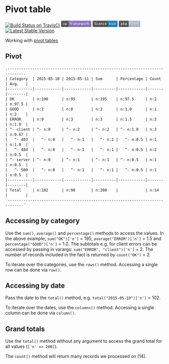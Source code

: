 Pivot table
===========

[![Build Status on TravisCI](https://secure.travis-ci.org/xp-forge/pivot.svg)](http://travis-ci.org/xp-forge/pivot)
[![XP Framework Module](https://raw.githubusercontent.com/xp-framework/web/master/static/xp-framework-badge.png)](https://github.com/xp-framework/core)
[![BSD Licence](https://raw.githubusercontent.com/xp-framework/web/master/static/licence-bsd.png)](https://github.com/xp-framework/core/blob/master/LICENCE.md)
[![Required PHP 5.4+](https://raw.githubusercontent.com/xp-framework/web/master/static/php-5_4plus.png)](http://php.net/)
[![Latest Stable Version](https://poser.pugx.org/xp-forge/pivot/version.png)](https://packagist.org/packages/xp-forge/pivot)

Working with [pivot tables](https://en.wikipedia.org/wiki/Pivot_table)

Pivot
-----

```
.-----------------------------------------------------------------------------.
| Category  | 2015-05-10 | 2015-05-11 | Sum      | Percentage | Count | Avg.   |
|-----------|------------|------------|----------|------------|-------|--------|
| OK        | n:100      | n:95       | n:195    | n:97.5     | n:2   | n:97.5 |
| GOOD      | n:2        | n:0        | n:2      | n:1.0      | n:1   | n:2    |
| ERROR     | n:0        | n:3        | n:3      | n:1.5      | n:3   | n:1.0  |
| ^- client | ^- n:0     | ^- n:2     | ^- n:2   | ^- n:1.0   | n:3   | n:0.67 |
|   ^- 403  |   ^- n:0   |   ^- n:1   |   ^- n:1 |   ^- n:0.5 | n:1   | n:1.0  |
|   ^- 404  |   ^- n:0   |   ^- n:1   |   ^- n:1 |   ^- n:0.5 | n:2   | n:0.5  |
| ^- server | ^- n:0     | ^- n:1     | ^- n:1   | ^- n:0.5   | n:1   | n:0.5  |
|   ^- 500  |   ^- n:0   |   ^- n:1   |   ^- n:1 |   ^- n:0.5 | n:1   | n:0.5  |
|-----------|------------|------------|----------|------------|-------|--------|
| Total     | n:102      | n:98       | n:200    |            | n:14  |        |
`-----------------------------------------------------------------------------´
```
Accessing by category
---------------------
Use the `sum()`, `average()` and `percentage()` methods to access the values. In the above example, `sum("OK")['n']` = 195, `average("ERROR")['n']` = 1.5 and `percentage("GOOD")['n']` = 1.0. The subtotals e.g. for client errors can be accessed by passing in varargs: `sum("ERROR", "client")['n']` = 2. The number of records included in the fact is returned by `count("OK")` = 2.

To iterate over the categories, use the `rows()` method.
Accessing a single row can be done via `row()`.

Accessing by date
-----------------
Pass the date to the `total()` method, e.g. `total("2015-05-10")['n']` = 102.

To iterate over the dates, use the `columns()` method.
Accessing a single column can be done via `column()`.

Grand totals
------------
Use the `total()` method without any argument to access the grand total for all
values (`['n' => 200]`).

The `count()` method will return many records we processed on (14).